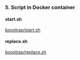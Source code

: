 ### 5. Script in Docker container

#### start.sh
[boostrap/start.sh](boostrap/start.sh)

#### replace.sh
[boostrap/replace.sh](boostrap/replace.sh)